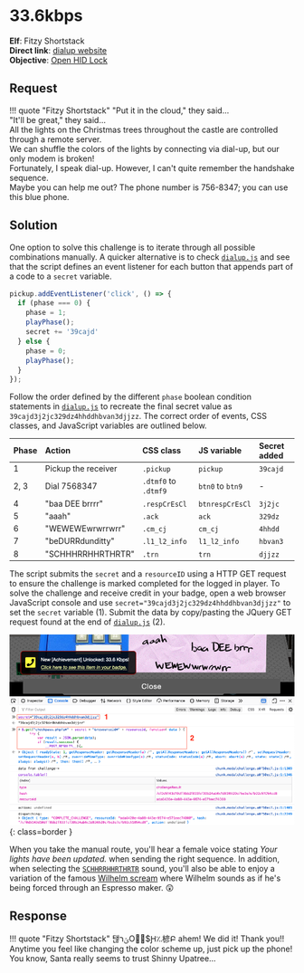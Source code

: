# 33.6kbps

**Elf**: Fitzy Shortstack<br/>
**Direct link**: [dialup website](https://dialup.kringlecastle.com/?challenge=dialup&id=437c36c3-e0c0-4bdf-bf60-2de872223b64)<br/>
**Objective**: [Open HID Lock](../objectives/o5.md)


## Request

!!! quote "Fitzy Shortstack"
    "Put it in the cloud," they said...<br/>
    "It'll be great," they said...<br/>
    All the lights on the Christmas trees throughout the castle are controlled through a remote server.<br/>
    We can shuffle the colors of the lights by connecting via dial-up, but our only modem is broken!<br/>
    Fortunately, I speak dial-up. However, I can't quite remember the handshake sequence.<br/>
    Maybe you can help me out? The phone number is 756-8347; you can use this blue phone.


## Solution

One option to solve this challenge is to iterate through all possible combinations manually. A quicker alternative is to check [`dialup.js`](https://dialup.kringlecastle.com/dialup.js) and see that the script defines an event listener for each button that appends part of a code to a `secret` variable. 

```javascript linenums="1" hl_lines="5"
pickup.addEventListener('click', () => {
  if (phase === 0) {
    phase = 1;
    playPhase();
    secret += '39cajd'
  } else {
    phase = 0;
    playPhase();
  }
});
```

Follow the order defined by the different `phase` boolean condition statements in [`dialup.js`](https://dialup.kringlecastle.com/dialup.js) to recreate the final secret value as `39cajd3j2jc329dz4hhddhbvan3djjzz`. The correct order of events, CSS classes, and JavaScript variables are outlined below.

| Phase | Action              | CSS class            | JS variable      | Secret added   |
| :---- | :------------------ | :------------------- | :--------------- | :------------- |
| 1     | Pickup the receiver | `.pickup`            | `pickup`         | `39cajd`       |
| 2, 3  | Dial 7568347        | `.dtmf0` to `.dtmf9` | `btn0` to `btn9` | -              |
| 4     | "baa DEE brrrr"     | `.respCrEsCl`        | `btnrespCrEsCl`  | `3j2jc`        |
| 5     | "aaah"              | `.ack`               | `ack`            | `329dz`        |
| 6     | "WEWEWEwrwrrwrr"    | `.cm_cj`             | `cm_cj`          | `4hhdd`        |
| 7     | "beDURRdunditty"    | `.l1_l2_info`        | `l1_l2_info`     | `hbvan3`       |
| 8     | "SCHHHRRHHRTHRTR"   | `.trn`               | `trn`            | `djjzz`        |

The script submits the `secret` and a `resourceID` using a HTTP GET request to ensure the challenge is marked completed for the logged in player. To solve the challenge and receive credit in your badge, open a web browser JavaScript console and use `secret="39cajd3j2jc329dz4hhddhbvan3djjzz"` to set the `secret` variable (1). Submit the data by copy/pasting the JQuery GET request found at the end of [`dialup.js`](https://dialup.kringlecastle.com/dialup.js) (2).

![Completed](../img/hints/h5b/completed.png){: class=border }

When you take the manual route, you'll hear a female voice stating *Your lights have been updated.* when sending the right sequence. In addition, when selecting the [`SCHHRRHHRTHRTR`](https://dialup.kringlecastle.com/audio/trn.mp3) sound, you'll also be able to enjoy a variation of the famous [Wilhelm scream](../easter_eggs.md#wilhelm-scream) where Wilhelm sounds as if he's being forced through an Espresso maker. :astonished:


## Response

!!! quote "Fitzy Shortstack"
    탢ݵרOُ񆨶$Ԩ؉楌Բ ahem! We did it! Thank you!!<br/>
    Anytime you feel like changing the color scheme up, just pick up the phone!<br/>
    You know, Santa really seems to trust Shinny Upatree...
